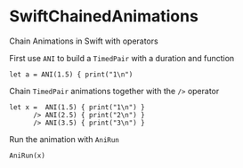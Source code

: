 # SwiftChainedAnimations
Chain Animations in Swift with operators

First use `ANI` to build a `TimedPair` with a duration and  function
```
let a = ANI(1.5) { print("1\n")
```

Chain  `TimedPair` animations together with the `/>` operator
```
let x =  ANI(1.5) { print("1\n") }
      /> ANI(2.5) { print("2\n") }
      /> ANI(3.5) { print("3\n") }
```

Run the animation with  `AniRun`
```
AniRun(x)
```





